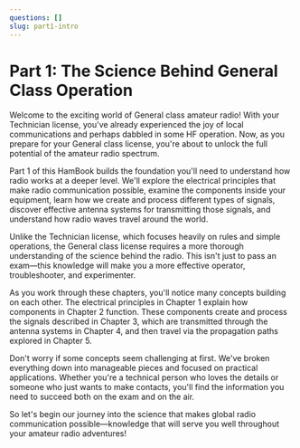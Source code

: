 ```yaml
---
questions: []
slug: part1-intro
---
```


# Part 1: The Science Behind General Class Operation

Welcome to the exciting world of General class amateur radio! With your Technician license, you've already experienced the joy of local communications and perhaps dabbled in some HF operation. Now, as you prepare for your General class license, you're about to unlock the full potential of the amateur radio spectrum.

Part 1 of this HamBook builds the foundation you'll need to understand how radio works at a deeper level. We'll explore the electrical principles that make radio communication possible, examine the components inside your equipment, learn how we create and process different types of signals, discover effective antenna systems for transmitting those signals, and understand how radio waves travel around the world.

Unlike the Technician license, which focuses heavily on rules and simple operations, the General class license requires a more thorough understanding of the science behind the radio. This isn't just to pass an exam—this knowledge will make you a more effective operator, troubleshooter, and experimenter.

As you work through these chapters, you'll notice many concepts building on each other. The electrical principles in Chapter 1 explain how components in Chapter 2 function. These components create and process the signals described in Chapter 3, which are transmitted through the antenna systems in Chapter 4, and then travel via the propagation paths explored in Chapter 5.

Don't worry if some concepts seem challenging at first. We've broken everything down into manageable pieces and focused on practical applications. Whether you're a technical person who loves the details or someone who just wants to make contacts, you'll find the information you need to succeed both on the exam and on the air.

So let's begin our journey into the science that makes global radio communication possible—knowledge that will serve you well throughout your amateur radio adventures!
